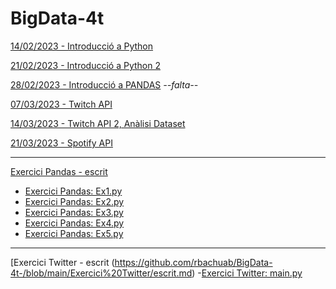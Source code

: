 # BigData-4t

[14/02/2023 - Introducció a Python](https://github.com/rbachuab/BigData-4t-/blob/main/Classe%201.md)

[21/02/2023 - Introducció a Python 2](https://github.com/rbachuab/BigData-4t-/blob/main/Classe%202.md)

[28/02/2023 - Introducció a PANDAS]()    *--falta--*

[07/03/2023 - Twitch API](https://github.com/rbachuab/BigData-4t-/blob/main/Classe%204.md)

[14/03/2023 - Twitch API 2, Anàlisi Dataset](https://github.com/rbachuab/BigData-4t-/blob/main/Classe%205.md)

[21/03/2023 - Spotify API](https://github.com/rbachuab/BigData-4t-/blob/main/Classe%206.md)


--------------------------------------------------------------------------------------

[Exercici Pandas - escrit](https://github.com/rbachuab/BigData-4t-/blob/main/EXERCICI_PANDAS/00_escrit.md)

- [Exercici Pandas: Ex1.py](https://github.com/rbachuab/BigData-4t-/blob/main/EXERCICI_PANDAS/Ex1.py)
- [Exercici Pandas: Ex2.py](https://github.com/rbachuab/BigData-4t-/blob/main/EXERCICI_PANDAS/Ex2.py)
- [Exercici Pandas: Ex3.py](https://github.com/rbachuab/BigData-4t-/blob/main/EXERCICI_PANDAS/Ex3.py)
- [Exercici Pandas: Ex4.py](https://github.com/rbachuab/BigData-4t-/blob/main/EXERCICI_PANDAS/Ex4.py)
- [Exercici Pandas: Ex5.py](https://github.com/rbachuab/BigData-4t-/blob/main/EXERCICI_PANDAS/Ex5.py)

---------------------------------------------------------------------------------------

[Exercici Twitter - escrit (https://github.com/rbachuab/BigData-4t-/blob/main/Exercici%20Twitter/escrit.md)
 -[Exercici Twitter: main.py](https://github.com/rbachuab/BigData-4t-/blob/main/Exercici%20Twitter/main.py)
